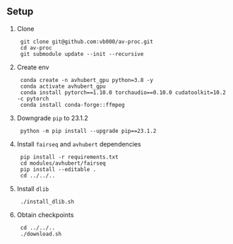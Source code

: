 ## Setup

1. Clone

        git clone git@github.com:vb000/av-proc.git
        cd av-proc
        git submodule update --init --recursive

2. Create env

        conda create -n avhubert_gpu python=3.8 -y
        conda activate avhubert_gpu
        conda install pytorch==1.10.0 torchaudio==0.10.0 cudatoolkit=10.2 -c pytorch
        conda install conda-forge::ffmpeg

3. Downgrade `pip` to 23.1.2

        python -m pip install --upgrade pip==23.1.2

4. Install `fairseq` and `avhubert` dependencies

        pip install -r requirements.txt
        cd modules/avhubert/fairseq
        pip install --editable .
        cd ../../..

5. Install `dlib`

        ./install_dlib.sh

6. Obtain checkpoints

        cd ../../..
        ./download.sh
